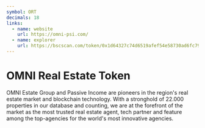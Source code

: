 ```yaml
---
symbol: ORT
decimals: 18
links:
  - name: website
    url: https://omni-psi.com/
  - name: explorer
    url: https://bscscan.com/token/0x1d64327c74d6519afef54e58730ad6fc797f05ba
---
```


# OMNI Real Estate Token

OMNI Estate Group and Passive Income are pioneers in the region's real estate market and blockchain technology. With a stronghold of 22.000 properties in our database and counting, we are at the forefront of the market as the most trusted real estate agent, tech partner and feature among the top-agencies for the world's most innovative agencies.

